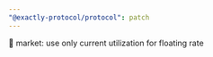 ```yaml
---
"@exactly-protocol/protocol": patch
---
```


👔 market: use only current utilization for floating rate

